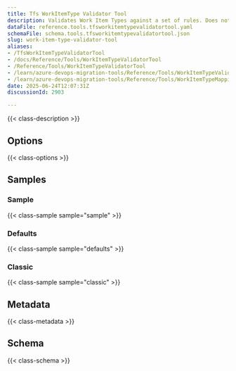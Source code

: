 ```yaml
---
title: Tfs WorkItemType Validator Tool
description: Validates Work Item Types against a set of rules. Does not migrate Work Items, only validates types.
dataFile: reference.tools.tfsworkitemtypevalidatortool.yaml
schemaFile: schema.tools.tfsworkitemtypevalidatortool.json
slug: work-item-type-validator-tool
aliases:
- /TfsWorkItemTypeValidatorTool
- /docs/Reference/Tools/WorkItemTypeValidatorTool
- /Reference/Tools/WorkItemTypeValidatorTool
- /learn/azure-devops-migration-tools/Reference/Tools/WorkItemTypeValidatorTool
- /learn/azure-devops-migration-tools/Reference/Tools/WorkItemTypeMappingTool/index.md
date: 2025-06-24T12:07:31Z
discussionId: 2903

---
```

{{< class-description >}}

## Options

{{< class-options >}}

## Samples

### Sample

{{< class-sample sample="sample" >}}

### Defaults

{{< class-sample sample="defaults" >}}

### Classic

{{< class-sample sample="classic" >}}

## Metadata

{{< class-metadata >}}

## Schema

{{< class-schema >}}
